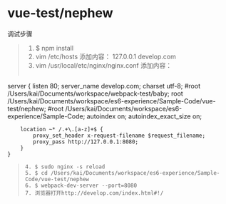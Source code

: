 # vue-test/nephew

调试步骤
> 1. $ npm install
> 2. vim /etc/hosts 添加内容：
127.0.0.1       develop.com
> 3. vim /usr/local/etc/nginx/nginx.conf 添加内容：
> ```
server {
        listen 80;
        server_name develop.com;
        charset utf-8;
        #root /Users/kai/Documents/workspace/webpack-test/baby;
        root /Users/kai/Documents/workspace/es6-experience/Sample-Code/vue-test/nephew;
        #root /Users/kai/Documents/workspace/es6-experience/Sample-Code;
        autoindex on;
        autoindex_exact_size on;

        location ~* /.+\.[a-z]+$ {
            proxy_set_header x-request-filename $request_filename;
            proxy_pass http://127.0.0.1:8080;
        }
    }
> ```
> 4. $ sudo nginx -s reload 
> 5. $ cd /Users/kai/Documents/workspace/es6-experience/Sample-Code/vue-test/nephew
> 6. $ webpack-dev-server --port=8080
> 7. 浏览器打开http://develop.com/index.html#!/
